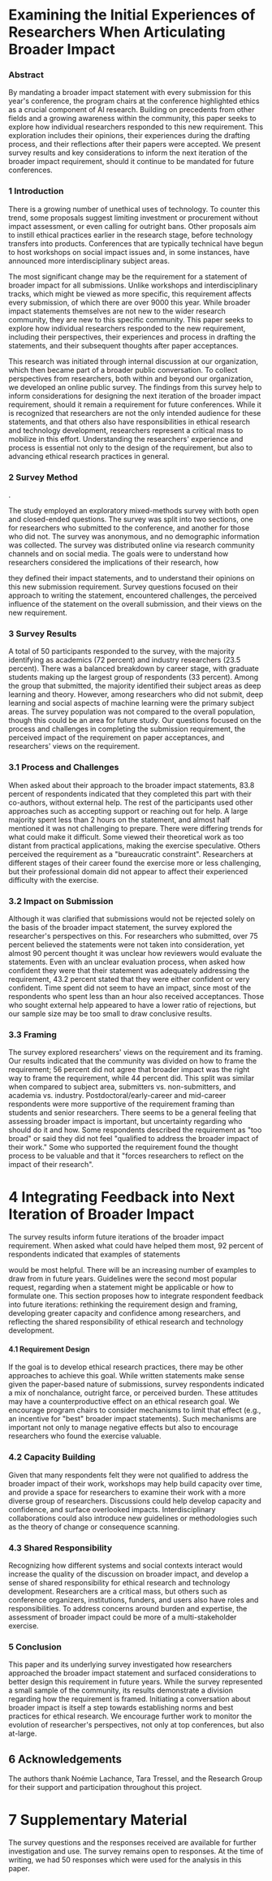 # Examining the Initial Experiences of Researchers When Articulating Broader Impact

### Abstract

By mandating a broader impact statement with every submission for this year's conference, the program chairs at the conference highlighted ethics as a crucial component of AI research. Building on precedents from other fields and a growing awareness within the community, this paper seeks to explore how individual researchers responded to this new requirement. This exploration includes their opinions, their experiences during the drafting process, and their reflections after their papers were accepted. We present survey results and key considerations to inform the next iteration of the broader impact requirement, should it continue to be mandated for future conferences.

### 1 Introduction

There is a growing number of unethical uses of technology. To counter this trend, some proposals suggest limiting investment or procurement without impact assessment, or even calling for outright bans. Other proposals aim to instill ethical practices earlier in the research stage, before technology transfers into products. Conferences that are typically technical have begun to host workshops on social impact issues and, in some instances, have announced more interdisciplinary subject areas.

The most significant change may be the requirement for a statement of broader impact for all submissions. Unlike workshops and interdisciplinary tracks, which might be viewed as more specific, this requirement affects every submission, of which there are over 9000 this year. While broader impact statements themselves are not new to the wider research community, they are new to this specific community. This paper seeks to explore how individual researchers responded to the new requirement, including their perspectives, their experiences and process in drafting the statements, and their subsequent thoughts after paper acceptances.

This research was initiated through internal discussion at our organization, which then became part of a broader public conversation. To collect perspectives from researchers, both within and beyond our organization, we developed an online public survey. The findings from this survey help to inform considerations for designing the next iteration of the broader impact requirement, should it remain a requirement for future conferences. While it is recognized that researchers are not the only intended audience for these statements, and that others also have responsibilities in ethical research and technology development, researchers represent a critical mass to mobilize in this effort. Understanding the researchers' experience and process is essential not only to the design of the requirement, but also to advancing ethical research practices in general.

### 2 Survey Method

.

The study employed an exploratory mixed-methods survey with both open and closed-ended questions. The survey was split into two sections, one for researchers who submitted to the conference, and another for those who did not. The survey was anonymous, and no demographic information was collected. The survey was distributed online via research community channels and on social media. The goals were to understand how researchers considered the implications of their research, how

they defined their impact statements, and to understand their opinions on this new submission requirement. Survey questions focused on their approach to writing the statement, encountered challenges, the perceived influence of the statement on the overall submission, and their views on the new requirement.

### 3 Survey Results

A total of 50 participants responded to the survey, with the majority identifying as academics (72 percent) and industry researchers (23.5 percent). There was a balanced breakdown by career stage, with graduate students making up the largest group of respondents (33 percent). Among the group that submitted, the majority identified their subject areas as deep learning and theory. However, among researchers who did not submit, deep learning and social aspects of machine learning were the primary subject areas. The survey population was not compared to the overall population, though this could be an area for future study. Our questions focused on the process and challenges in completing the submission requirement, the perceived impact of the requirement on paper acceptances, and researchers' views on the requirement.

### 3.1 Process and Challenges

When asked about their approach to the broader impact statements, 83.8 percent of respondents indicated that they completed this part with their co-authors, without external help. The rest of the participants used other approaches such as accepting support or reaching out for help. A large majority spent less than 2 hours on the statement, and almost half mentioned it was not challenging to prepare. There were differing trends for what could make it difficult. Some viewed their theoretical work as too distant from practical applications, making the exercise speculative. Others perceived the requirement as a "bureaucratic constraint". Researchers at different stages of their career found the exercise more or less challenging, but their professional domain did not appear to affect their experienced difficulty with the exercise.

### 3.2 Impact on Submission

Although it was clarified that submissions would not be rejected solely on the basis of the broader impact statement, the survey explored the researcher's perspectives on this. For researchers who submitted, over 75 percent believed the statements were not taken into consideration, yet almost 90 percent thought it was unclear how reviewers would evaluate the statements. Even with an unclear evaluation process, when asked how confident they were that their statement was adequately addressing the requirement, 43.2 percent stated that they were either confident or very confident. Time spent did not seem to have an impact, since most of the respondents who spent less than an hour also received acceptances. Those who sought external help appeared to have a lower ratio of rejections, but our sample size may be too small to draw conclusive results.

### 3.3 Framing

The survey explored researchers' views on the requirement and its framing. Our results indicated that the community was divided on how to frame the requirement; 56 percent did not agree that broader impact was the right way to frame the requirement, while 44 percent did. This split was similar when compared to subject area, submitters vs. non-submitters, and academia vs. industry. Postdoctoral/early-career and mid-career respondents were more supportive of the requirement framing than students and senior researchers. There seems to be a general feeling that assessing broader impact is important, but uncertainty regarding who should do it and how. Some respondents described the requirement as "too broad" or said they did not feel "qualified to address the broader impact of their work." Some who supported the requirement found the thought process to be valuable and that it "forces researchers to reflect on the impact of their research".

# 4 Integrating Feedback into Next Iteration of Broader Impact

The survey results inform future iterations of the broader impact requirement. When asked what could have helped them most, 92 percent of respondents indicated that examples of statements

would be most helpful. There will be an increasing number of examples to draw from in future years. Guidelines were the second most popular request, regarding when a statement might be applicable or how to formulate one. This section proposes how to integrate respondent feedback into future iterations: rethinking the requirement design and framing, developing greater capacity and confidence among researchers, and reflecting the shared responsibility of ethical research and technology development.

#### 4.1 Requirement Design

If the goal is to develop ethical research practices, there may be other approaches to achieve this goal. While written statements make sense given the paper-based nature of submissions, survey respondents indicated a mix of nonchalance, outright farce, or perceived burden. These attitudes may have a counterproductive effect on an ethical research goal. We encourage program chairs to consider mechanisms to limit that effect (e.g., an incentive for "best" broader impact statements). Such mechanisms are important not only to manage negative effects but also to encourage researchers who found the exercise valuable.

### 4.2 Capacity Building

Given that many respondents felt they were not qualified to address the broader impact of their work, workshops may help build capacity over time, and provide a space for researchers to examine their work with a more diverse group of researchers. Discussions could help develop capacity and confidence, and surface overlooked impacts. Interdisciplinary collaborations could also introduce new guidelines or methodologies such as the theory of change or consequence scanning.

### 4.3 Shared Responsibility

Recognizing how different systems and social contexts interact would increase the quality of the discussion on broader impact, and develop a sense of shared responsibility for ethical research and technology development. Researchers are a critical mass, but others such as conference organizers, institutions, funders, and users also have roles and responsibilities. To address concerns around burden and expertise, the assessment of broader impact could be more of a multi-stakeholder exercise.

### 5 Conclusion

This paper and its underlying survey investigated how researchers approached the broader impact statement and surfaced considerations to better design this requirement in future years. While the survey represented a small sample of the community, its results demonstrate a division regarding how the requirement is framed. Initiating a conversation about broader impact is itself a step towards establishing norms and best practices for ethical research. We encourage further work to monitor the evolution of researcher's perspectives, not only at top conferences, but also at-large.

## 6 Acknowledgements

The authors thank Noémie Lachance, Tara Tressel, and the Research Group for their support and participation throughout this project.

# 7 Supplementary Material

The survey questions and the responses received are available for further investigation and use. The survey remains open to responses. At the time of writing, we had 50 responses which were used for the analysis in this paper.

